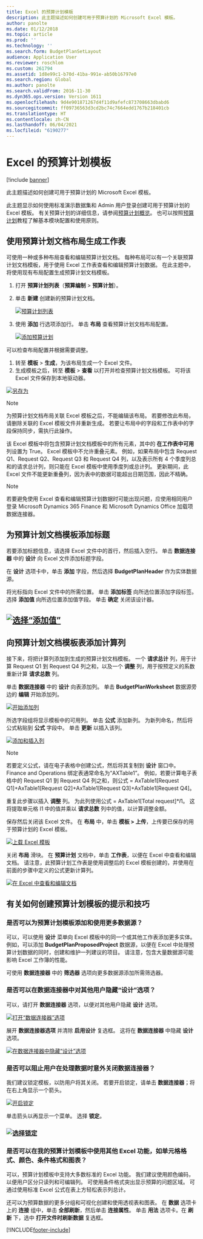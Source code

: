 ```yaml
---
title: Excel 的预算计划模板
description: 此主题描述如何创建可用于预算计划的 Microsoft Excel 模板。
author: panolte
ms.date: 01/12/2018
ms.topic: article
ms.prod: ''
ms.technology: ''
ms.search.form: BudgetPlanSetLayout
audience: Application User
ms.reviewer: roschlom
ms.custom: 261794
ms.assetid: 1d8e99c1-b70d-41ba-991e-ab50b16797e0
ms.search.region: Global
ms.author: panolte
ms.search.validFrom: 2016-11-30
ms.dyn365.ops.version: Version 1611
ms.openlocfilehash: 9d4e901871267d4f11d9afefc873708663dbabd6
ms.sourcegitcommit: ff09736563d3cd2bc74c7664edd1767b218401cb
ms.translationtype: HT
ms.contentlocale: zh-CN
ms.lasthandoff: 06/04/2021
ms.locfileid: "6190277"
---
```

# <a name="budget-planning-templates-for-excel"></a>Excel 的预算计划模板

[!include [banner](../includes/banner.md)]

此主题描述如何创建可用于预算计划的 Microsoft Excel 模板。

此主题显示如何使用标准演示数据集和 Admin 用户登录创建可用于预算计划的 Excel 模板。 有关预算计划的详细信息，请参阅[预算计划概览](budget-planning-overview-configuration.md)。 也可以按照[预算计划](budget-plan.md)教程了解基本模块配置和使用原则。

## <a name="generate-a-worksheet-using-budget-plan-document-layout"></a>使用预算计划文档布局生成工作表

可使用一种或多种布局查看和编辑预算计划文档。 每种布局可以有一个关联预算计划文档模板，用于使用 Excel 工作表查看和编辑预算计划数据。 在此主题中，将使用现有布局配置生成预算计划文档模板。 

1. 打开 **预算计划列表**（**预算编制** &gt; **预算计划**）。 
2. 单击 **新建** 创建新的预算计划文档。 

   [![预算计划列表](./media/bpt11-1024x552.png)](./media/bpt11.png) 

3. 使用 **添加** 行选项添加行。 单击 **布局** 查看预算计划文档布局配置。 

   [![添加预算计划](./media/bpt2-1024x274.png)](./media/bpt2.png) 

可以检查布局配置并根据需要调整。 
1. 转至 **模板** &gt; **生成**，为该布局生成一个 Excel 文件。 
2. 生成模板之后，转至 **模板** &gt; **查看** 以打开并检查预算计划文档模板。 可将该 Excel 文件保存到本地驱动器。 

[![另存为](./media/bpt3-1024x545.png)](./media/bpt3.png)

> [!NOTE] 
> 为预算计划文档布局关联 Excel 模板之后，不能编辑该布局。 若要修改此布局，请删除关联的 Excel 模板文件并重新生成。 若要让布局中的字段和工作表中的字段保持同步，需执行此操作。 

该 Excel 模板中将包含预算计划文档模板中的所有元素，其中的 **在工作表中可用** 列设置为 True。 Excel 模板中不允许重叠元素。 例如，如果布局中包含 Request Q1、Request Q2、Request Q3 和 Request Q4 列，以及表示所有 4 个季度列总和的请求总计列，则只能在 Excel 模板中使用季度列或总计列。 更新期间，此 Excel 文件不能更新重叠列，因为表中的数据可能超出日期范围，因此不精确。

> [!NOTE] 
> 若要避免使用 Excel 查看和编辑预算计划数据时可能出现问题，应使用相同用户登录 Microsoft Dynamics 365 Finance 和 Microsoft Dynamics Office 加载项数据连接器。

## <a name="add-a-header-to-budget-plan-document-template"></a>为预算计划文档模板添加标题
若要添加标题信息，请选择 Excel 文件中的首行，然后插入空行。 单击 **数据连接器** 中的 **设计** 向 Excel 文件添加标题字段。

在 **设计** 选项卡中，单击 **添加** 字段，然后选择 **BudgetPlanHeader** 作为实体数据源。

将光标指向 Excel 文件中的所需位置。 单击 **添加标签** 向所选位置添加字段标签。 选择 **添加值** 向所选位置添加值字段。 单击 **确定** 关闭该设计器。

## <a name="select-add-valuemediabpt7png"></a>[![选择“添加值”](./media/bpt7.png)](./media/bpt7.png)

## <a name="add-a-calculated-column-to-budget-plan-document-template-table"></a>向预算计划文档模板表添加计算列

接下来，将把计算列添加到生成的预算计划文档模板。 一个 **请求总计** 列，用于计算 Request Q1 到 Request Q4 列之和，以及一个 **调整** 列，用于按预定义的系数重新计算 **请求总数** 列。

单击 **数据连接器** 中的 **设计** 向表添加列。 单击 **BudgetPlanWorksheet** 数据源旁边的 **编辑** 开始添加列。

[![开始添加列](./media/bpt8-1024x301.png)](./media/bpt8.png) 

所选字段组将显示模板中的可用列。 单击 **公式** 添加新列。 为新列命名，然后将公式粘贴到 **公式** 字段中。 单击 **更新** 以插入该列。

[![添加和插入列](./media/bpt12-1024x565.png)](./media/bpt12.png)

> [!NOTE] 
> 若要定义公式，请在电子表格中创建公式，然后将其复制到 **设计** 窗口中。 Finance and Operations 绑定表通常命名为“AXTable1”。 例如，若要计算电子表格中的 Request Q1 到 Request Q4 列之和，则公式 = AxTable1\[Request Q1\]+AxTable1\[Request Q2\]+AxTable1\[Request Q3\]+AxTable1\[Request Q4\]。

重复此步骤以插入 **调整** 列。 为此列使用公式 = AxTable1\[Total request\]\*$I$1。 这将提取单元格 I1 中的值并乘以 **请求总数** 列中的值，以计算调整金额。

保存然后关闭该 Excel 文件。 在 **布局** 中，单击 **模板 &gt; 上传**，上传要已保存的用于预算计划的 Excel 模板。 

[![上载 Excel 模板](./media/bpt10-1024x352.png)](./media/bpt10.png) 

关闭 **布局** 滑块。 在 **预算计划** 文档中，单击 **工作表**，以便在 Excel 中查看和编辑文档。 请注意，此预算计划工作表是使用调整后的 Excel 模板创建的，并使用在前面的步骤中定义的公式更新计算列。 

[![在 Excel 中查看和编辑文档](./media/bpt111-1024x431.png)](./media/bpt111.png)

## <a name="tips--tricks-for-creating-budget-plan-templates"></a>有关如何创建预算计划模板的提示和技巧
### <a name="can-i-add-and-use-additional-data-sources-to-a-budget-plan-template"></a>是否可以为预算计划模板添加和使用更多数据源？

可以，可以使用 **设计** 菜单向 Excel 模板中的同一个或其他工作表添加更多实体。 例如，可以添加 **BudgetPlanProposedProject** 数据源，以便在 Excel 中处理预算计划数据的同时，创建和维护一列建议的项目。 请注意，包含大量数据源可能影响 Excel 工作簿的性能。 

可使用 **数据连接器** 中的 **筛选器** 选项向更多数据源添加所需筛选器。

### <a name="can-i-hide-the-design-option-in-the-data-connector-for-other-users"></a>是否可以在数据连接器中对其他用户隐藏“设计”选项？

可以，请打开 **数据连接器** 选项，以便对其他用户隐藏 **设计** 选项。

[![打开“数据连接器”选项](./media/bpt13-1024x565.png)](./media/bpt13.png)

展开 **数据连接器选项** 并清除 **启用设计** 复选框。 这将在 **数据连接器** 中隐藏 **设计** 选项。

[![在数据连接器中隐藏“设计”选项](./media/bpt14-1024x592.png)](./media/bpt14.png)

### <a name="can-i-prevent-users-from-accidently-closing-the-data-connector-while-working-with-data"></a>是否可以阻止用户在处理数据时意外关闭数据连接器？

我们建议锁定模板，以防用户将其关闭。 若要开启锁定，请单击 **数据连接器**；将在右上角显示一个箭头。 

[![开启锁定](./media/bpt15-1024x285.png)](./media/bpt15.png) 

单击箭头以再显示一个菜单。 选择 **锁定**。

### <a name="select-lockmediabpt16png"></a>[![选择锁定](./media/bpt16-1024x614.png)](./media/bpt16.png)

### <a name="can-i-use-other-excel-features-like-cell-formatting-colors-conditional-formatting-and-charts-with-my-budget-plan-templates"></a>是否可以在我的预算计划模板中使用其他 Excel 功能，如单元格格式、颜色、条件格式和图表？

可以，预算计划模板中支持大多数标准的 Excel 功能。 我们建议使用颜色编码，以便用户区分只读列和可编辑列。 可使用条件格式突出显示预算的问题区域。 可通过使用标准 Excel 公式在表上方轻松表示列总计。

还可以为预算数据的更多分组和可视化创建和使用透视表和图表。 在 **数据** 选项卡上的 **连接** 组中，单击 **全部刷新**，然后单击 **连接属性**。 单击 **用法** 选项卡。在 **刷新** 下，选中 **打开文件时刷新数据** 复选框。 





[!INCLUDE[footer-include](../../includes/footer-banner.md)]